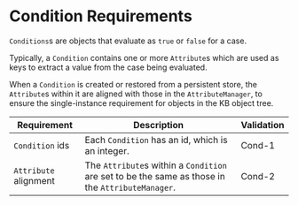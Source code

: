 # Condition Requirements
`Conditions`s are objects that evaluate as `true` or `false` for a case.

Typically, a `Condition` contains one or more `Attribute`s which are used as
keys to extract a value from the case being evaluated.

When a `Condition` is created or restored from a persistent store,
the `Attribute`s within it are aligned with those in the `AttributeManager`,
to ensure the single-instance requirement for objects in the KB object tree.


| Requirement           | Description                                                                                      | Validation |
|-----------------------|--------------------------------------------------------------------------------------------------|------------|
| `Condition` ids       | Each `Condition` has an id, which is an integer.                                                 | Cond-1     |
| `Attribute` alignment | The `Attribute`s within a `Condition` are set to be the same as those in the `AttributeManager`. | Cond-2     |
